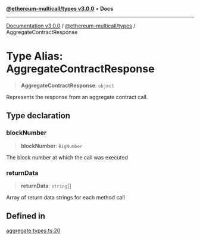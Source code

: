 [**@ethereum-multicall/types v3.0.0**](../README.md) • **Docs**

***

[Documentation v3.0.0](../../../packages.md) / [@ethereum-multicall/types](../README.md) / AggregateContractResponse

# Type Alias: AggregateContractResponse

> **AggregateContractResponse**: `object`

Represents the response from an aggregate contract call.

## Type declaration

### blockNumber

> **blockNumber**: `BigNumber`

The block number at which the call was executed

### returnData

> **returnData**: `string`[]

Array of return data strings for each method call

## Defined in

[aggregate.types.ts:20](https://github.com/niZmosis/ethereum-multicall/blob/68ee699eca0cd184d8f0b7213bb6f4fe15a011a1/packages/types/src/aggregate.types.ts#L20)
